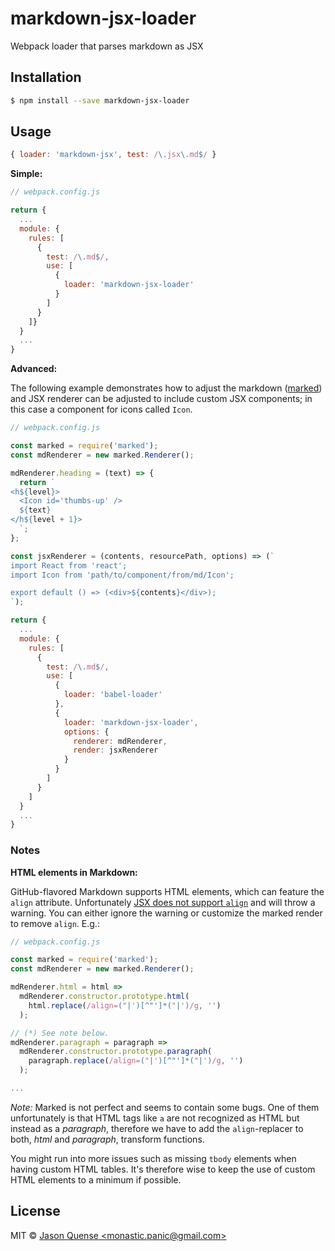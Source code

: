 # markdown-jsx-loader

Webpack loader that parses markdown as JSX

## Installation

```sh
$ npm install --save markdown-jsx-loader
```

## Usage

```js
{ loader: 'markdown-jsx', test: /\.jsx\.md$/ }
```

**Simple:**

```javascript
// webpack.config.js 

return {
  ...
  module: {
    rules: [
      {
        test: /\.md$/,
        use: [
          {
            loader: 'markdown-jsx-loader'
          }
        ]
      }
    ]}
  }
  ...
}
```

**Advanced:**

The following example demonstrates how to adjust the markdown ([marked](https://github.com/chjj/marked)) and JSX renderer can be adjusted to include custom JSX components; in this case a component for icons called `Icon`.

```javascript
// webpack.config.js 

const marked = require('marked');
const mdRenderer = new marked.Renderer();

mdRenderer.heading = (text) => {
  return `
<h${level}>
  <Icon id='thumbs-up' />
  ${text}
</h${level + 1}>
  `;
};

const jsxRenderer = (contents, resourcePath, options) => (`
import React from 'react';
import Icon from 'path/to/component/from/md/Icon';

export default () => (<div>${contents}</div>);
`);

return {
  ...
  module: {
    rules: [
      {
        test: /\.md$/,
        use: [
          {
            loader: 'babel-loader'
          },
          {
            loader: 'markdown-jsx-loader',
            options: {
              renderer: mdRenderer,
              render: jsxRenderer
            }  
          }
        ]
      }
    ]
  }
  ...
}
```

### Notes

**HTML elements in Markdown:**

GitHub-flavored Markdown supports HTML elements, which can feature the `align` attribute. Unfortunately [JSX does not support `align`](https://facebook.github.io/react/docs/dom-elements.html#all-supported-html-attributes) and will throw a warning. You can either ignore the warning or customize the marked render to remove `align`. E.g.:

```javascript
// webpack.config.js 

const marked = require('marked');
const mdRenderer = new marked.Renderer();

mdRenderer.html = html =>
  mdRenderer.constructor.prototype.html(
    html.replace(/align=("|')[^"']*("|')/g, '')
  );

// (*) See note below.
mdRenderer.paragraph = paragraph =>
  mdRenderer.constructor.prototype.paragraph(
    paragraph.replace(/align=("|')[^"']*("|')/g, '')
  );

...
```

_Note:_ Marked is not perfect and seems to contain some bugs. One of them unfortunately is that HTML tags like `a` are not recognized as HTML but instead as a _paragraph_, therefore we have to add the `align`-replacer to both, _html_ and _paragraph_, transform functions.

You might run into more issues such as missing `tbody` elements when having custom HTML tables. It's therefore wise to keep the use of custom HTML elements to a minimum if possible.

## License

MIT © [Jason Quense &lt;monastic.panic@gmail.com&gt;]()
